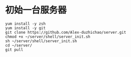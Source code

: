 初始一台服务器 
==============  
    yum install -y zsh
    yum install -y git
	git clone https://github.com/Alex-duzhichao/server.git
	chmod +x ~/server/shell/server_init.sh
	sh ~/server/shell/server_init.sh
	cd ~/server/
	git pull
